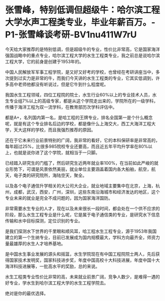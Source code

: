 # 张雪峰，特别低调但超级牛：哈尔滨工程大学水声工程类专业，毕业年薪百万。-P1-张雪峰谈考研-BV1nu411W7rU

今天给大家推荐的是特别低调，但是超级牛的专业，性价比非常高，它是国家海洋强国战略中的重点专业，哈尔滨工程大学的水生工程类专业，我之前总是说哈尔滨工程大学，它的前身是创建于1953年的。

中国人民解放军军事工程学院，是又好又好考的学校，也曾经在考研讲座当中，多次提到过实力是非常的牛，而我们今天讲的水生工程类的专业，它其实低调到，许多高中老师他都没有听说过，但是它牛到什么程度呢。

我国水生工程领域，四位工程院的院士，水生行业60%以上的专业技术人员，水生专业组7%以上的高级专家，都是从这个学院走出来的，学院所在的一级学科，传播于海洋工程为双一流学科，在教育部历次学科评估中。

都是A+，名列国内第一名，是哈工程的王牌专业，排名全国第一是个什么概念呢，就是有这个专业排名后边的学校，都是像什么上海交大，西工大海洋工程大学，天大这样的学校，而且我强烈推荐的原因。

还在于它未来行业前景特别的广阔，我非常的看好，它的本科保研率是非常高的，每年超过25%，比很多985院校专业还要高，而且近五年平均升学率在80%以上，也就是说你进了这个学院，就相当于一只脚。

已经踏入研究生的门槛了，然后研究生近两年就业率100%，在当前如此严峻的就业形势下，可谓是风景依然美丽，就业单位主要涵盖着国内各大船舶，航空，航天，电子类的研究院所，海陆空天，聚全。

以及各个电子通信升学相关的大公司大企业，就业地域主要集中在北京，上海，杭州，成都，武汉，西安，广州，深圳，这些东南沿海城市和经济发达的地区，这个专业未来的就业是完全不成问题的，因为国家海洋国防。

非常需要水生专业的人才，现在以及未来很长一段时间，都会处在一个供不应求的阶段，那么水生工程专业是什么呢，它是属于电子通信类的专业，是研究水下信息传输和水中目标探测，定位识别的专业。

是我们探测水下世界的千里眼和顺风耳，哈工程水生工程专业，源于1953年我国建立的第一个生纳专业，目前已发展成为国内规模最大，学科方向最齐全，师资力量最雄厚的水生人才培养基地。

是中国水生事业发展的源头和摇篮，水生学院现在有中国工程院院士两人，先后获得国家技术发明奖，国家科技进步奖，年度中国高校十大科技进展，年度中国十大海洋科技进展等，一批高水平的奖励，总的来说。

水生工程类专业性价比非常的高，未来就业前景广阔，竞争人数少，是难得一遇的好专业，学水生到哈尔滨工程大学的水生工程学院去。

绝对是你的最优选择。
